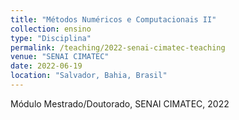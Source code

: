 ```yaml
---
title: "Métodos Numéricos e Computacionais II"
collection: ensino
type: "Disciplina"
permalink: /teaching/2022-senai-cimatec-teaching
venue: "SENAI CIMATEC"
date: 2022-06-19
location: "Salvador, Bahia, Brasil"
---
```


Módulo Mestrado/Doutorado, SENAI CIMATEC, 2022